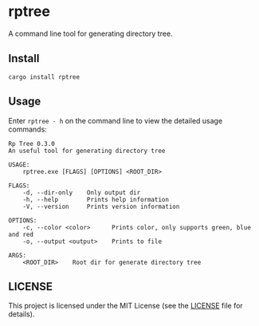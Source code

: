 # rptree
A command line tool for generating directory tree.

## Install
`cargo install rptree`

## Usage
Enter `rptree - h` on the command line to view the detailed usage commands:
```text
Rp Tree 0.3.0
An useful tool for generating directory tree

USAGE:
    rptree.exe [FLAGS] [OPTIONS] <ROOT_DIR>

FLAGS:
    -d, --dir-only    Only output dir
    -h, --help        Prints help information
    -V, --version     Prints version information

OPTIONS:
    -c, --color <color>      Prints color, only supports green, blue and red
    -o, --output <output>    Prints to file

ARGS:
    <ROOT_DIR>    Root dir for generate directory tree
```
## LICENSE
This project is licensed under the MIT License (see the
[LICENSE](LICENSE) file for details).
